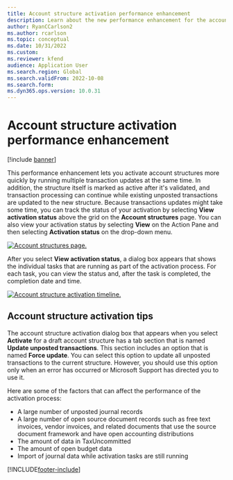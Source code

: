 ```yaml
---
title: Account structure activation performance enhancement
description: Learn about the new performance enhancement for the account structure activation process, including an outline on account structure activation tips.
author: RyanCCarlson2
ms.author: rcarlson
ms.topic: conceptual
ms.date: 10/31/2022
ms.custom:
ms.reviewer: kfend
audience: Application User 
ms.search.region: Global 
ms.search.validFrom: 2022-10-08
ms.search.form:
ms.dyn365.ops.version: 10.0.31
---
```


# Account structure activation performance enhancement

[!include [banner](../includes/banner.md)]

This performance enhancement lets you activate account structures more quickly by running multiple transaction updates at the same time. In addition, the structure itself is marked as active after it's validated, and transaction processing can continue while existing unposted transactions are updated to the new structure. Because transactions updates might take some time, you can track the status of your activation by selecting **View activation status** above the grid on the **Account structures** page. You can also view your activation status by selecting **View** on the Action Pane and then selecting **Activation status** on the drop-down menu.

[![Account structures page.](./media/AccountStructure1.png)](./media/AccountStructure1.png)

After you select **View activation status**, a dialog box appears that shows the individual tasks that are running as part of the activation process. For each task, you can view the status and, after the task is completed, the completion date and time.

[![Account structure activation timeline.](./media/AccountStructureTimeline.png)](./media/AccountStructureTimeline.png)

## Account structure activation tips

The account structure activation dialog box that appears when you select **Activate** for a draft account structure has a tab section that is named **Update unposted transactions**. This section includes an option that is named **Force update**. You can select this option to update all unposted transactions to the current structure. However, you should use this option only when an error has occurred or Microsoft Support has directed you to use it.

Here are some of the factors that can affect the performance of the activation process:

- A large number of unposted journal records
- A large number of open source document records such as free text invoices, vendor invoices, and related documents that use the source document framework and have open accounting distributions
- The amount of data in TaxUncommitted
- The amount of open budget data
- Import of journal data while activation tasks are still running

[!INCLUDE[footer-include](../../includes/footer-banner.md)]
